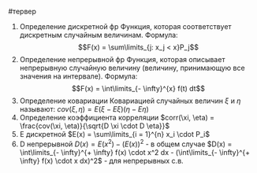 #тервер 
1. Определение дискретной фр
	Функция, которая соответствует дискретным случайным величинам. Формула: $$F(x) = \sum\limits_{j: x_j < x}P_j$$
2. Определение непрерывной фр
	Функция, которая описывает непрерывную случайную величину (величину, принимающую все значения на интервале). Формула: $$F(x) = \int\limits_{- \infty}^{x} f(t) dt$$
3. Определение ковариации
	Ковариацией случайных величин $\xi$ и $\eta$ называют: $cov(\xi, \eta) = E(\xi - E\xi)(\eta - E\eta)$
4. Определение коэффициента корреляции
	$corr(\xi, \eta) = \frac{cov(\xi, \eta)}{\sqrt{D \xi \cdot D \eta}}$
5. E дискретной
	$E(x) = \sum\limits_{i = 1}^{n} x_i \cdot P_i$
6. D непрерывной
	$D(x) = E(x^2) - (E(x))^2$ - в общем случае
	$D(x) = \int\limits_{- \infty}^{+ \infty} f(x) \cdot x^2 dx - (\int\limits_{- \infty}^{+ \infty} f(x) \cdot x dx)^2$ - для непрерывных с.в.